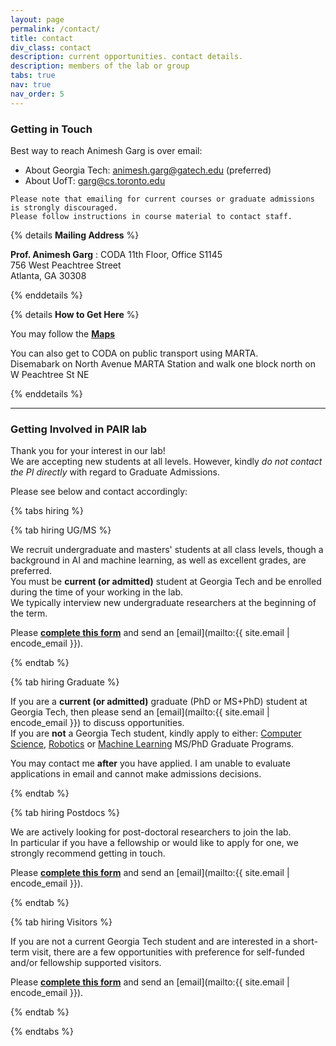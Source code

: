 ```yaml
---
layout: page
permalink: /contact/
title: contact
div_class: contact
description: current opportunities. contact details.
description: members of the lab or group
tabs: true
nav: true
nav_order: 5
---
```


### Getting in Touch

Best way to reach Animesh Garg is over email:

- About Georgia Tech: [animesh.garg@gatech.edu](mailto:animesh.garg@gatech.edu) (preferred)
- About UofT: [garg@cs.toronto.edu](mailto:garg@cs.toronto.edu)

```
Please note that emailing for current courses or graduate admissions is strongly discouraged.
Please follow instructions in course material to contact staff.
```

{% details **Mailing Address** %}

**Prof. Animesh Garg**
: CODA 11th Floor, Office S1145  
 756 West Peachtree Street  
 Atlanta, GA 30308

{% enddetails %}

{% details **How to Get Here** %}

You may follow the [**Maps**](https://www.google.com/maps/place/Coda/@33.7753082,-84.3881242,19.37z/data=!4m6!3m5!1s0x88f5046677950223:0x7fd1ad077b382c98!8m2!3d33.7752651!4d-84.3876426!16s%2Fg%2F11c6lvs7sl!5m1!1e1?coh=245187&entry=tts&g_ep=EgoyMDI1MDUxMS4wIPu8ASoJLDEwMjExNDUzSAFQAw%3D%3D&skid=4c7009e2-1301-425b-a27f-88ffef9d795f)

You can also get to CODA on public transport using MARTA.  
Disemabark on North Avenue MARTA Station and walk one block north on W Peachtree St NE

{% enddetails %}

---

### Getting Involved in PAIR lab

Thank you for your interest in our lab!  
We are accepting new students at all levels.
However, kindly _do not contact the PI directly_ with regard to Graduate Admissions.

Please see below and contact accordingly:

{% tabs hiring %}

{% tab hiring UG/MS %}

We recruit undergraduate and masters' students at all class levels, though a background in AI and machine learning, as well as excellent grades, are preferred.  
You must be **current (or admitted)** student at Georgia Tech and be enrolled during the time of your working in the lab.  
We typically interview new undergraduate researchers at the beginning of the term.

Please **[complete this form](https://forms.gle/BtFqLGV33kC5FXAu9)** and send an [email](mailto:{{ site.email | encode_email }}).

{% endtab %}

{% tab hiring Graduate %}

If you are a **current (or admitted)** graduate (PhD or MS+PhD) student at Georgia Tech, then please send an [email](mailto:{{ site.email | encode_email }}) to discuss opportunities.  
If you are **not** a Georgia Tech student, kindly apply to either:
[Computer Science](https://ic.gatech.edu/academics), [Robotics](https://research.gatech.edu/robotics/robotics-education-georgia-tech) or [Machine Learning](https://ml.gatech.edu/phd) MS/PhD Graduate Programs.

You may contact me **after** you have applied. I am unable to evaluate applications in email and cannot make admissions decisions.

{% endtab %}

{% tab hiring Postdocs %}

We are actively looking for post-doctoral researchers to join the lab.  
In particular if you have a fellowship or would like to apply for one, we strongly recommend getting in touch.

Please **[complete this form](https://forms.gle/TWJr36iDucTmDWQX7)** and send an [email](mailto:{{ site.email | encode_email }}).

{% endtab %}

{% tab hiring Visitors %}

If you are not a current Georgia Tech student and are interested in a short-term visit, there are a few opportunities with preference for self-funded and/or fellowship supported visitors.

Please **[complete this form](https://forms.gle/ouy1RR8mtC3GNXki7)** and send an [email](mailto:{{ site.email | encode_email }}).

{% endtab %}

<!-- #### Research Engineers and Research Associates
We are hiring a research engineer. To apply, please go through the official UC Berkeley application form. We look forward to hearing from you!
 -->

{% endtabs %}
